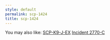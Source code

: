 ```yaml
---
style: default
permalink: scp-1424
title: scp-1424
---
```

You may also like:
[SCP-K9-J-EX](http://scp-wiki.net/scp-k9-j-ex)
[Incident 2770-C](http://scp-wiki.net/incidentreportnullpleaseseeasupervisor)